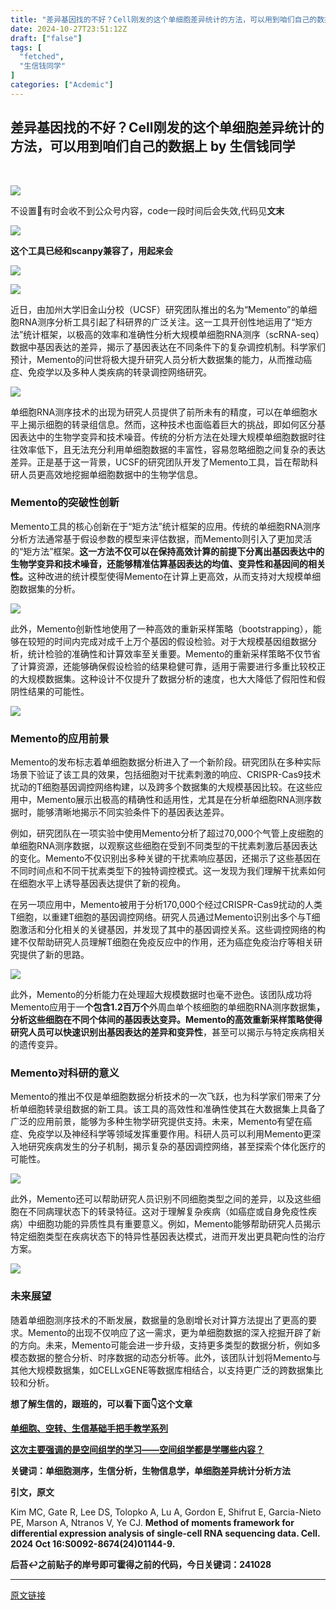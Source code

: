 ```yaml
---
title: "差异基因找的不好？Cell刚发的这个单细胞差异统计的方法，可以用到咱们自己的数据上"
date: 2024-10-27T23:51:12Z
draft: ["false"]
tags: [
  "fetched",
  "生信钱同学"
]
categories: ["Acdemic"]
---
```

差异基因找的不好？Cell刚发的这个单细胞差异统计的方法，可以用到咱们自己的数据上 by 生信钱同学
------
<div><p><br></p><p><img data-imgfileid="100005276" data-ratio="0.6370370370370371" data-s="300,640" data-src="https://mmbiz.qpic.cn/mmbiz_jpg/7At0Eia3NQFs7LKawKRicdjXhvN9NIT1xKzwwCu1wRR52hx0auy0Y2bp9q7rSw19qxuic6MANjibdcOEg4AEnjDFeA/640?wx_fmt=other&amp;from=appmsg&amp;wxfrom=5&amp;wx_lazy=1&amp;wx_co=1&amp;tp=webp" data-type="jpeg" data-w="1080" src="https://mmbiz.qpic.cn/mmbiz_jpg/7At0Eia3NQFs7LKawKRicdjXhvN9NIT1xKzwwCu1wRR52hx0auy0Y2bp9q7rSw19qxuic6MANjibdcOEg4AEnjDFeA/640?wx_fmt=other&amp;from=appmsg&amp;wxfrom=5&amp;wx_lazy=1&amp;wx_co=1&amp;tp=webp"></p><p>不设置🌟有时会收不到公众号内容，code一段时间后会失效,代码见<span><strong>文末</strong></span></p><p><img data-galleryid="" data-imgfileid="100005267" data-ratio="0.526742301458671" data-s="300,640" data-src="https://mmbiz.qpic.cn/mmbiz_jpg/7At0Eia3NQFthKibsBXkg8DzhvVMU4gfsXTS3pcYp0nT5N4zUUfrIunbNibSbt1yFkon6GWRbIA81oKwP50bIqW1A/640?wx_fmt=jpeg&amp;from=appmsg" data-type="jpeg" data-w="1234" src="https://mmbiz.qpic.cn/mmbiz_jpg/7At0Eia3NQFthKibsBXkg8DzhvVMU4gfsXTS3pcYp0nT5N4zUUfrIunbNibSbt1yFkon6GWRbIA81oKwP50bIqW1A/640?wx_fmt=jpeg&amp;from=appmsg"></p><p><span><strong>这个工具已经和scanpy兼容了，用起来会</strong></span></p><p><img data-galleryid="" data-imgfileid="100005268" data-ratio="0.7901109989909183" data-s="300,640" data-src="https://mmbiz.qpic.cn/mmbiz_jpg/7At0Eia3NQFthKibsBXkg8DzhvVMU4gfsXVD8PcoOYjpmjQeE2b27XzIZbnuVUj1dgpmUXbtgjHHxBKwyCerHaqw/640?wx_fmt=jpeg&amp;from=appmsg" data-type="jpeg" data-w="1982" src="https://mmbiz.qpic.cn/mmbiz_jpg/7At0Eia3NQFthKibsBXkg8DzhvVMU4gfsXVD8PcoOYjpmjQeE2b27XzIZbnuVUj1dgpmUXbtgjHHxBKwyCerHaqw/640?wx_fmt=jpeg&amp;from=appmsg"></p><p><img data-galleryid="" data-imgfileid="100005269" data-ratio="0.7626050420168067" data-s="300,640" data-src="https://mmbiz.qpic.cn/mmbiz_jpg/7At0Eia3NQFthKibsBXkg8DzhvVMU4gfsXZTMbCnUHTKwC3EjcuFxf1tQRsic6k2zJCeed7OpHBOiakcmBVyIwXKrQ/640?wx_fmt=jpeg&amp;from=appmsg" data-type="jpeg" data-w="1904" src="https://mmbiz.qpic.cn/mmbiz_jpg/7At0Eia3NQFthKibsBXkg8DzhvVMU4gfsXZTMbCnUHTKwC3EjcuFxf1tQRsic6k2zJCeed7OpHBOiakcmBVyIwXKrQ/640?wx_fmt=jpeg&amp;from=appmsg"></p><p>近日，由加州大学旧金山分校（UCSF）研究团队推出的名为“Memento”的单细胞RNA测序分析工具引起了科研界的广泛关注。这一工具开创性地运用了“矩方法”统计框架，以极高的效率和准确性分析大规模单细胞RNA测序（scRNA-seq）数据中基因表达的差异，揭示了基因表达在不同条件下的复杂调控机制。科学家们预计，Memento的问世将极大提升研究人员分析大数据集的能力，从而推动癌症、免疫学以及多种人类疾病的转录调控网络研究。</p><p><img data-galleryid="" data-imgfileid="100005270" data-ratio="0.9364303178484108" data-s="300,640" data-src="https://mmbiz.qpic.cn/mmbiz_jpg/7At0Eia3NQFthKibsBXkg8DzhvVMU4gfsXWbH6qG2ReWtq0aKNGA6yicenTJXLGGDYhU8pn5p01cZ7xB7k1YX9IeQ/640?wx_fmt=jpeg&amp;from=appmsg" data-type="jpeg" data-w="1636" src="https://mmbiz.qpic.cn/mmbiz_jpg/7At0Eia3NQFthKibsBXkg8DzhvVMU4gfsXWbH6qG2ReWtq0aKNGA6yicenTJXLGGDYhU8pn5p01cZ7xB7k1YX9IeQ/640?wx_fmt=jpeg&amp;from=appmsg"></p><p>单细胞RNA测序技术的出现为研究人员提供了前所未有的精度，可以在单细胞水平上揭示细胞的转录组信息。然而，这种技术也面临着巨大的挑战，即如何区分基因表达中的生物学变异和技术噪音。传统的分析方法在处理大规模单细胞数据时往往效率低下，且无法充分利用单细胞数据的丰富性，容易忽略细胞之间复杂的表达差异。正是基于这一背景，UCSF的研究团队开发了Memento工具，旨在帮助科研人员更高效地挖掘单细胞数据中的生物学信息。</p><h3>Memento的突破性创新</h3><p>Memento工具的核心创新在于“矩方法”统计框架的应用。传统的单细胞RNA测序分析方法通常基于假设参数的模型来评估数据，而Memento则引入了更加灵活的“矩方法”框架。<span><strong>这一方法不仅可以在保持高效计算的前提下分离出基因表达中的生物学变异和技术噪音，还能够精准估算基因表达的均值、变异性和基因间的相关性。</strong></span>这种改进的统计模型使得Memento在计算上更高效，从而支持对大规模单细胞数据集的分析。</p><p><img data-galleryid="" data-imgfileid="100005271" data-ratio="1.1920731707317074" data-s="300,640" data-src="https://mmbiz.qpic.cn/mmbiz_jpg/7At0Eia3NQFthKibsBXkg8DzhvVMU4gfsXDcEancWLMbQFM79HHHvulOvDJFDhup2Q3JIgFVZeTusfLKSqjfia71A/640?wx_fmt=jpeg&amp;from=appmsg" data-type="jpeg" data-w="1312" src="https://mmbiz.qpic.cn/mmbiz_jpg/7At0Eia3NQFthKibsBXkg8DzhvVMU4gfsXDcEancWLMbQFM79HHHvulOvDJFDhup2Q3JIgFVZeTusfLKSqjfia71A/640?wx_fmt=jpeg&amp;from=appmsg"></p><p>此外，Memento创新性地使用了一种高效的重新采样策略（bootstrapping），能够在较短的时间内完成对成千上万个基因的假设检验。对于大规模基因组数据分析，统计检验的准确性和计算效率至关重要。Memento的重新采样策略不仅节省了计算资源，还能够确保假设检验的结果稳健可靠，适用于需要进行多重比较校正的大规模数据集。这种设计不仅提升了数据分析的速度，也大大降低了假阳性和假阴性结果的可能性。</p><p><img data-galleryid="" data-imgfileid="100005272" data-ratio="1.1636904761904763" data-s="300,640" data-src="https://mmbiz.qpic.cn/mmbiz_jpg/7At0Eia3NQFthKibsBXkg8DzhvVMU4gfsXtnmTmntK8cibric4NibNR8OibUhaUyfZGicLDqhwzSDu639HRStOAC0cYgA/640?wx_fmt=jpeg&amp;from=appmsg" data-type="jpeg" data-w="1344" src="https://mmbiz.qpic.cn/mmbiz_jpg/7At0Eia3NQFthKibsBXkg8DzhvVMU4gfsXtnmTmntK8cibric4NibNR8OibUhaUyfZGicLDqhwzSDu639HRStOAC0cYgA/640?wx_fmt=jpeg&amp;from=appmsg"></p><h3>Memento的应用前景</h3><p>Memento的发布标志着单细胞数据分析进入了一个新阶段。研究团队在多种实际场景下验证了该工具的效果，包括细胞对干扰素刺激的响应、CRISPR-Cas9技术扰动的T细胞基因调控网络构建，以及跨多个数据集的大规模基因比较。在这些应用中，Memento展示出极高的精确性和适用性，尤其是在分析单细胞RNA测序数据时，能够清晰地揭示不同实验条件下的基因表达差异。</p><p>例如，研究团队在一项实验中使用Memento分析了超过70,000个气管上皮细胞的单细胞RNA测序数据，以观察这些细胞在受到不同类型的干扰素刺激后基因表达的变化。Memento不仅识别出多种关键的干扰素响应基因，还揭示了这些基因在不同时间点和不同干扰素类型下的独特调控模式。这一发现为我们理解干扰素如何在细胞水平上诱导基因表达提供了新的视角。</p><p>在另一项应用中，Memento被用于分析170,000个经过CRISPR-Cas9扰动的人类T细胞，以重建T细胞的基因调控网络。研究人员通过Memento识别出多个与T细胞激活和分化相关的关键基因，并发现了其中的基因调控关系。这些调控网络的构建不仅帮助研究人员理解T细胞在免疫反应中的作用，还为癌症免疫治疗等相关研究提供了新的思路。</p><p><img data-galleryid="" data-imgfileid="100005273" data-ratio="1.1275659824046922" data-s="300,640" data-src="https://mmbiz.qpic.cn/mmbiz_jpg/7At0Eia3NQFthKibsBXkg8DzhvVMU4gfsX78LWz8LYnWbd8Owgyc9gzRzeEfw52ibAp5hfnkpbJrkCk5xtIqWaL8A/640?wx_fmt=jpeg&amp;from=appmsg" data-type="jpeg" data-w="1364" src="https://mmbiz.qpic.cn/mmbiz_jpg/7At0Eia3NQFthKibsBXkg8DzhvVMU4gfsX78LWz8LYnWbd8Owgyc9gzRzeEfw52ibAp5hfnkpbJrkCk5xtIqWaL8A/640?wx_fmt=jpeg&amp;from=appmsg"></p><p>此外，Memento的分析能力在处理超大规模数据时也毫不逊色。该团队成功将Memento应用于一<strong>个包含1.2百万个</strong>外周血单个核细胞的单细胞RNA测序数据集<strong>，分析这些细胞在不同个体间的基因表达变异。Memento的高效重新采样策略使得研究人员可以快速识别出基因表达的差异和变异性</strong>，甚至可以揭示与特定疾病相关的遗传变异。</p><h3>Memento对科研的意义</h3><p>Memento的推出不仅是单细胞数据分析技术的一次飞跃，也为科学家们带来了分析单细胞转录组数据的新工具。该工具的高效性和准确性使其在大数据集上具备了广泛的应用前景，能够为多种生物学研究提供支持。未来，Memento有望在癌症、免疫学以及神经科学等领域发挥重要作用。科研人员可以利用Memento更深入地研究疾病发生的分子机制，揭示复杂的基因调控网络，甚至探索个体化医疗的可能性。</p><p><img data-galleryid="" data-imgfileid="100005274" data-ratio="1.4241316270566728" data-s="300,640" data-src="https://mmbiz.qpic.cn/mmbiz_jpg/7At0Eia3NQFthKibsBXkg8DzhvVMU4gfsXxiavCD60W9ClwkkCs1cLS3TcQhGY2AvalsYRribWqNnLhbnyOZkz0MtQ/640?wx_fmt=jpeg&amp;from=appmsg" data-type="jpeg" data-w="1094" src="https://mmbiz.qpic.cn/mmbiz_jpg/7At0Eia3NQFthKibsBXkg8DzhvVMU4gfsXxiavCD60W9ClwkkCs1cLS3TcQhGY2AvalsYRribWqNnLhbnyOZkz0MtQ/640?wx_fmt=jpeg&amp;from=appmsg"></p><p>此外，Memento还可以帮助研究人员识别不同细胞类型之间的差异，以及这些细胞在不同病理状态下的转录特征。这对于理解复杂疾病（如癌症或自身免疫性疾病）中细胞功能的异质性具有重要意义。例如，Memento能够帮助研究人员揭示特定细胞类型在疾病状态下的特异性基因表达模式，进而开发出更具靶向性的治疗方案。</p><p><img data-galleryid="" data-imgfileid="100005275" data-ratio="1.1636363636363636" data-s="300,640" data-src="https://mmbiz.qpic.cn/mmbiz_jpg/7At0Eia3NQFthKibsBXkg8DzhvVMU4gfsXXiaY85f3oeDN3pelNSzlPMib1FEoSwqia0XH4ev7jNZzBak4cJw91RLPg/640?wx_fmt=jpeg&amp;from=appmsg" data-type="jpeg" data-w="1320" src="https://mmbiz.qpic.cn/mmbiz_jpg/7At0Eia3NQFthKibsBXkg8DzhvVMU4gfsXXiaY85f3oeDN3pelNSzlPMib1FEoSwqia0XH4ev7jNZzBak4cJw91RLPg/640?wx_fmt=jpeg&amp;from=appmsg"></p><h3>未来展望</h3><p>随着单细胞测序技术的不断发展，数据量的急剧增长对计算方法提出了更高的要求。Memento的出现不仅响应了这一需求，更为单细胞数据的深入挖掘开辟了新的方向。未来，Memento可能会进一步升级，支持更多类型的数据分析，例如多模态数据的整合分析、时序数据的动态分析等。此外，该团队计划将Memento与其他大规模数据集，如CELLxGENE等数据库相结合，以支持更广泛的跨数据集比较和分析。</p><p><span><strong><span>想了解生信的，跟班的，可以看下面</span><strong>👇这个文章</strong></strong></span></p><p><a target="_blank" href="http://mp.weixin.qq.com/s?__biz=MzkwMzY2NjkwNg==&amp;mid=2247485449&amp;idx=2&amp;sn=82876c1f4388efde8f68e899f670433a&amp;chksm=c09385bcf7e40caaa0ebea7fb6ead0b66ea2497e08849760e5a99f916d9a92e07068ac4e3dcb&amp;scene=21#wechat_redirect" textvalue="单细胞、空转、生信基础手把手教学系列" linktype="text" imgurl="" imgdata="null" data-itemshowtype="0" tab="innerlink" data-linktype="2" hasload="1"><strong><span>单细胞、空转、生信基础手把手教学系列</span></strong></a></p><p><a target="_blank" href="http://mp.weixin.qq.com/s?__biz=MzkwMzY2NjkwNg==&amp;mid=2247486972&amp;idx=2&amp;sn=68bd4d9eab90198c83d3f889f4ecb091&amp;chksm=c0938049f7e4095f33e953a03f791b7c3a1b0cb49ce12219fb068db906a1c328f0128ad110d5&amp;scene=21#wechat_redirect" textvalue="这次主要强调的是空间组学的学习——空间组学都是学哪些内容？" linktype="text" imgurl="" imgdata="null" data-itemshowtype="0" tab="innerlink" data-linktype="2" hasload="1"><span><strong>这次主要强调的是空间组学的学习——空间组学都是学哪些内容？</strong></span></a></p><p><strong><span>关键词：单细胞测序，生信分析，生物信息学，单细胞差异统计分析方法</span></strong></p><p><span><strong><span>引文，原文<br></span></strong></span></p><p><span><strong><span></span></strong></span>Kim MC, Gate R, Lee DS, Tolopko A, Lu A, Gordon E, Shifrut E, Garcia-Nieto PE, Marson A, Ntranos V, Ye CJ. <strong>Method of moments framework for differential expression analysis of single-cell RNA sequencing data. Cell. 2024 Oct 16:S0092-8674(24)01144-9.</strong></p><section data-role="outer" label="Powered by 135editor.com onekey"><section><section data-bdopacity="20%"><section data-bdopacity="40%"><section data-bdopacity="60%"><section data-bdopacity="80%"><section data-bgopacity="90%"><p data-brushtype="text"><strong><strong>后苔↩️之前贴子的岸号即可霍得之前的代码，今日关键词：241028</strong></strong></p></section></section></section></section></section></section></section><p><mp-style-type data-value="3"></mp-style-type></p></div>  
<hr>
<a href="https://mp.weixin.qq.com/s/5kwfiapfBKVSQmo5Zuh6EA",target="_blank" rel="noopener noreferrer">原文链接</a>
